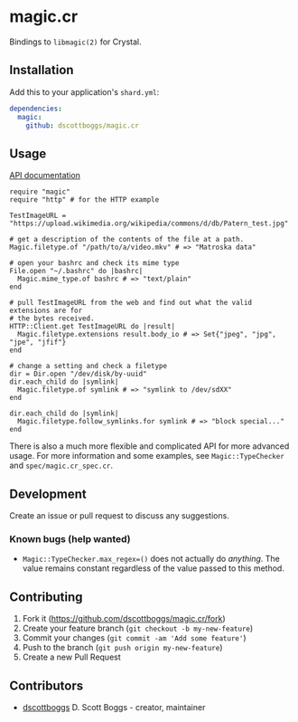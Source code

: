 # magic.cr

Bindings to `libmagic(2)` for Crystal.

## Installation

Add this to your application's `shard.yml`:

```yaml
dependencies:
  magic:
    github: dscottboggs/magic.cr
```

## Usage

[API documentation](https://dscottboggs.github.io/magic.cr/index.html)

```crystal
require "magic"
require "http" # for the HTTP example

TestImageURL = "https://upload.wikimedia.org/wikipedia/commons/d/db/Patern_test.jpg"

# get a description of the contents of the file at a path.
Magic.filetype.of "/path/to/a/video.mkv" # => "Matroska data"

# open your bashrc and check its mime type
File.open "~/.bashrc" do |bashrc|
  Magic.mime_type.of bashrc # => "text/plain"
end

# pull TestImageURL from the web and find out what the valid extensions are for
# the bytes received.
HTTP::Client.get TestImageURL do |result|
  Magic.filetype.extensions result.body_io # => Set{"jpeg", "jpg", "jpe", "jfif"}
end

# change a setting and check a filetype
dir = Dir.open "/dev/disk/by-uuid"
dir.each_child do |symlink|
  Magic.filetype.of symlink # => "symlink to /dev/sdXX"
end

dir.each_child do |symlink|
  Magic.filetype.follow_symlinks.for symlink # => "block special..."
end
```

There is also a much more flexible and complicated API for more advanced usage.
For more information and some examples, see `Magic::TypeChecker` and
`spec/magic.cr_spec.cr`.

## Development

Create an issue or pull request to discuss any suggestions.

### Known bugs (help wanted)
 - `Magic::TypeChecker.max_regex=()` does not actually do *anything*. The value
   remains constant regardless of the value passed to this method.

## Contributing

1. Fork it (<https://github.com/dscottboggs/magic.cr/fork>)
2. Create your feature branch (`git checkout -b my-new-feature`)
3. Commit your changes (`git commit -am 'Add some feature'`)
4. Push to the branch (`git push origin my-new-feature`)
5. Create a new Pull Request

## Contributors

- [dscottboggs](https://github.com/dscottboggs) D. Scott Boggs - creator, maintainer
